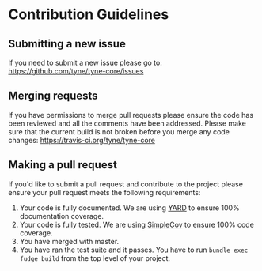 # Contribution Guidelines

## Submitting a new issue

If you need to submit a new issue please go to: https://github.com/tyne/tyne-core/issues

## Merging requests

If you have permissions to merge pull requests please ensure the code has been reviewed and all the comments have been addressed.
Please make sure that the current build is not broken before you merge any code changes: https://travis-ci.org/tyne/tyne-core

## Making a pull request

If you'd like to submit a pull request and contribute to the project please ensure your pull request meets the following requirements:

1. Your code is fully documented. We are using [YARD](http://yardoc.org/) to ensure 100% documentation coverage.
2. Your code is fully tested. We are using [SimpleCov](https://github.com/colszowka/simplecov) to ensure 100% code coverage.
3. You have merged with master.
4. You have ran the test suite and it passes. You have to run ```bundle exec fudge build``` from the top level of your project.
